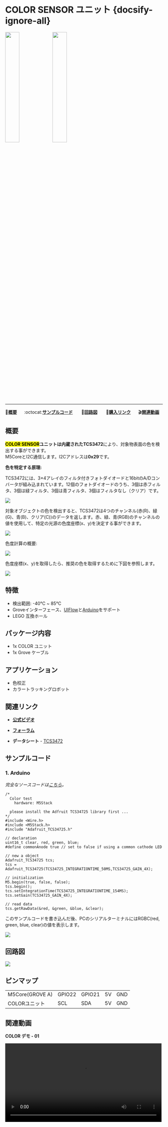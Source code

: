 # COLOR SENSOR ユニット {docsify-ignore-all}

<img src="assets/img/product_pics/unit/M5GO_Unit_color.png" width="30%" height="30%"><img src="assets/img/product_pics/unit/unit_color_grove_a.png" width="30%" height="30%">

***

:memo:**[概要](#概要)**&nbsp;&nbsp;&nbsp;&nbsp;&nbsp;&nbsp;:octocat:**[サンプルコード](#サンプルコード)**&nbsp;&nbsp;&nbsp;&nbsp;&nbsp;&nbsp; :electric_plug:**[回路図](#回路図)** &nbsp;&nbsp;&nbsp;&nbsp;&nbsp;&nbsp;🛒**[購入リンク](https://www.aliexpress.com/item/M5Stack-Official-Color-Unit-TCS34725-Color-Sensor-RGB-Color-Sensor-Development-Board-Module-GROVE-I2C-Compatible/32946957647.html)**&nbsp;&nbsp;&nbsp;&nbsp;&nbsp;&nbsp;:clapper:**[関連動画](#関連動画)**

## 概要

**<mark>COLOR SENSOR</mark>**ユニットは内蔵された**TCS3472**により、対象物表面の色を検出する事ができます。  
M5CoreとI2C通信します。I2Cアドレスは**0x29**です。

**色を特定する原理:**

TCS3472には、3×4アレイのフィルタ付きフォトダイオードと16bitのA/Dコンバータが組み込まれています。12個のフォトダイオードのうち、3個は赤フィルタ、3個は緑フィルタ、3個は青フィルタ、3個はフィルタなし（クリア）です。

<img src="assets/img/product_pics/unit/color/unit_color_07.png">

対象オブジェクトの色を検出すると、TCS3472は4つのチャンネル(赤(R)、緑(G)、青(B)、クリア(C))のデータを返します。赤、緑、青(RGB)のチャンネルの値を使用して、特定の光源の色度座標(x、y)を決定する事ができます。

<img src="assets/img/product_pics/unit/color/unit_color_04.png">

色度計算の概要:

<img src="assets/img/product_pics/unit/color/unit_color_05.png">

色度座標(x、y)を取得したら、推奨の色を取得するために下図を参照します。

<img src="assets/img/product_pics/unit/color/unit_color_06.png">

## 特徴

- 検出範囲: -40℃ ~ 85℃
- Groveインターフェース、[UIFlow](http://flow.m5stack.com)と[Arduino](http://www.arduino.cc)をサポート
- LEGO 互換ホール

## パッケージ内容

- 1x COLOR ユニット
- 1x Grove ケーブル

## アプリケーション

- 色校正
- カラートラッキングロボット

## 関連リンク

- **[公式ビデオ](https://www.youtube.com/channel/UCozgFVglWYQXbvTmGyS739w)**

- **[フォーラム](http://forum.m5stack.com/)**

- **データシート** - [TCS3472](https://ams.com/documents/20143/36005/TCS3472_DS000390_2-00.pdf)

## サンプルコード

### 1. Arduino

*完全なソースコードは[こちら](https://github.com/m5stack/M5-ProductExampleCodes/tree/master/Unit/COLOR/Arduino)。*

```clike
/*
  Color test
    hardware: M5Stack

  please install the Adfruit TCS34725 library first ...
*/
#include <Wire.h>
#include <M5Stack.h>
#include "Adafruit_TCS34725.h"

// declaration
uint16_t clear, red, green, blue;
#define commonAnode true // set to false if using a common cathode LED

// new a object
Adafruit_TCS34725 tcs;
tcs = Adafruit_TCS34725(TCS34725_INTEGRATIONTIME_50MS,TCS34725_GAIN_4X);

// initialization
M5.begin(true, false, false);
tcs.begin();
tcs.setIntegrationTime(TCS34725_INTEGRATIONTIME_154MS);
tcs.setGain(TCS34725_GAIN_4X);

// read data
tcs.getRawData(&red, &green, &blue, &clear);
```

このサンプルコードを書き込んだ後、PCのシリアルターミナルにはRGBC(red, green, blue, clear)の値を表示します。

<img src="assets/img/product_pics/unit/unit_example/COLOR/example_unit_color_result_01.png">

## 回路図

<img src="assets/img/product_pics/unit/color_sch.JPG">

## ピンマップ

<table>
 <tr><td>M5Core(GROVE A)</td><td>GPIO22</td><td>GPIO21</td><td>5V</td><td>GND</td></tr>
 <tr><td>COLORユニット</td><td>SCL</td><td>SDA</td><td>5V</td><td>GND</td></tr>
</table>

## 関連動画

**COLOR デモ - 01**

<video width="500" controls>
    <source src="https://m5stack.oss-cn-shenzhen.aliyuncs.com/video/Blog/Twitch201902/Color%20Unit.mp4" type="video/mp4">
</video>
